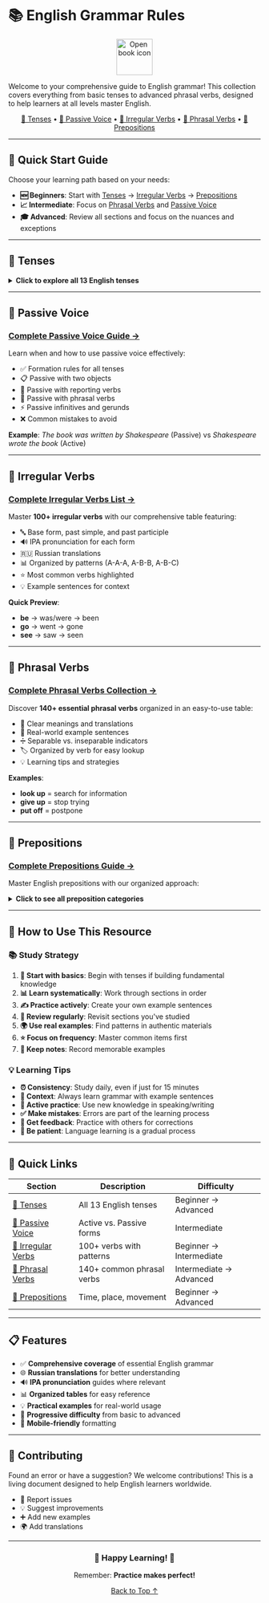 # 📚 English Grammar Rules

<div align="center">
  <img src="https://cdn.jsdelivr.net/gh/twitter/twemoji@14.0.2/assets/72x72/1f4d6.png" alt="Open book icon" width="72">
</div>

Welcome to your comprehensive guide to English grammar! This collection covers everything from basic tenses to advanced phrasal verbs, designed to help learners at all levels master English.

<div align="center">

[📖 Tenses](#-tenses) • [🔄 Passive Voice](#-passive-voice) • [📝 Irregular Verbs](#-irregular-verbs) • [💬 Phrasal Verbs](#-phrasal-verbs) • [📍 Prepositions](#-prepositions)

</div>

---

## 🎯 Quick Start Guide

Choose your learning path based on your needs:

- **🆕 Beginners**: Start with [Tenses](tenses/) → [Irregular Verbs](3-irregular-verbs.md) → [Prepositions](prepositions/)
- **📈 Intermediate**: Focus on [Phrasal Verbs](4-phrasal-verbs.md) and [Passive Voice](2-passive-voice.md)
- **🎓 Advanced**: Review all sections and focus on the nuances and exceptions

---

## 📖 Tenses

<details>
<summary><strong>Click to explore all 13 English tenses</strong></summary>

### [Complete Tenses Guide →](tenses/)

Master all English tenses with our structured approach:

#### Present Tenses
- **[Present Simple](tenses/01-present-simple.md)** - Habits, routines, and general truths
- **[Present Continuous](tenses/02-present-continuous.md)** - Actions happening now
- **[Present Perfect](tenses/03-present-perfect.md)** - Past actions with present relevance
- **[Present Perfect Continuous](tenses/04-present-perfect-continuous.md)** - Duration continuing to present

#### Past Tenses
- **[Past Simple](tenses/05-past-simple.md)** - Completed actions in the past
- **[Past Continuous](tenses/06-past-continuous.md)** - Actions in progress in the past
- **[Past Perfect](tenses/07-past-perfect.md)** - Actions before another past action
- **[Past Perfect Continuous](tenses/08-past-perfect-continuous.md)** - Duration up to a past point

#### Future Tenses
- **[Future Simple (Will)](tenses/09-future-simple-will.md)** - Predictions and spontaneous decisions
- **[Future Simple (Going to)](tenses/10-future-going-to.md)** - Plans and intentions
- **[Future Continuous](tenses/11-future-continuous.md)** - Actions in progress at a future time
- **[Future Perfect](tenses/12-future-perfect.md)** - Actions completed before a future time
- **[Future Perfect Continuous](tenses/13-future-perfect-continuous.md)** - Duration up to a future point

</details>

---

## 🔄 Passive Voice

### [Complete Passive Voice Guide →](2-passive-voice.md)

Learn when and how to use passive voice effectively:

- ✅ Formation rules for all tenses
- 📋 Passive with two objects
- 📰 Passive with reporting verbs
- 🔗 Passive with phrasal verbs
- ⚡ Passive infinitives and gerunds
- ❌ Common mistakes to avoid

**Example**: *The book was written by Shakespeare* (Passive) vs *Shakespeare wrote the book* (Active)

---

## 📝 Irregular Verbs

### [Complete Irregular Verbs List →](3-irregular-verbs.md)

Master **100+ irregular verbs** with our comprehensive table featuring:

- 🔤 Base form, past simple, and past participle
- 🔊 IPA pronunciation for each form
- 🇷🇺 Russian translations
- 📊 Organized by patterns (A-A-A, A-B-B, A-B-C)
- ⭐ Most common verbs highlighted
- 💡 Example sentences for context

**Quick Preview**:
- **be** → was/were → been
- **go** → went → gone
- **see** → saw → seen

---

## 💬 Phrasal Verbs

### [Complete Phrasal Verbs Collection →](4-phrasal-verbs.md)

Discover **140+ essential phrasal verbs** organized in an easy-to-use table:

- 📖 Clear meanings and translations
- 🎯 Real-world example sentences
- ➗ Separable vs. inseparable indicators
- 🏷️ Organized by verb for easy lookup
- 💡 Learning tips and strategies

**Examples**:
- **look up** = search for information
- **give up** = stop trying
- **put off** = postpone

---

## 📍 Prepositions

### [Complete Prepositions Guide →](prepositions/)

Master English prepositions with our organized approach:

<details>
<summary><strong>Click to see all preposition categories</strong></summary>

1. **[Prepositions of Time](prepositions/01-time.md)**
   - at, in, on, before, after, during, for, since, until

2. **[Prepositions of Place](prepositions/02-place.md)**
   - at, in, on, above, below, between, behind, next to

3. **[Prepositions of Movement](prepositions/03-movement-direction.md)**
   - to, from, up, down, into, out of, towards

4. **[Common Expressions](prepositions/04-common-expressions.md)**
   - Fixed expressions with prepositions

5. **[Adjective + Preposition](prepositions/05-adjective-combinations.md)**
   - afraid of, good at, interested in

6. **[Verb + Preposition](prepositions/06-verb-combinations.md)**
   - agree with, apply for, believe in

7. **[Common Mistakes](prepositions/07-common-mistakes.md)**
   - Typical errors and corrections

8. **[Learning Tips](prepositions/08-learning-tips.md)**
   - Effective strategies for mastery

</details>

---

## 🎯 How to Use This Resource

### 📚 Study Strategy

1. **🏁 Start with basics**: Begin with tenses if building fundamental knowledge
2. **📊 Learn systematically**: Work through sections in order
3. **✍️ Practice actively**: Create your own example sentences
4. **🔄 Review regularly**: Revisit sections you've studied
5. **🌍 Use real examples**: Find patterns in authentic materials
6. **⭐ Focus on frequency**: Master common items first
7. **📝 Keep notes**: Record memorable examples

### 💡 Learning Tips

- **⏰ Consistency**: Study daily, even if just for 15 minutes
- **🎯 Context**: Always learn grammar with example sentences
- **💪 Active practice**: Use new knowledge in speaking/writing
- **✅ Make mistakes**: Errors are part of the learning process
- **👥 Get feedback**: Practice with others for corrections
- **🧘 Be patient**: Language learning is a gradual process

---

## 🚀 Quick Links

<div align="center">

| Section | Description | Difficulty |
|---------|-------------|------------|
| [📖 Tenses](tenses/) | All 13 English tenses | Beginner → Advanced |
| [🔄 Passive Voice](2-passive-voice.md) | Active vs. Passive forms | Intermediate |
| [📝 Irregular Verbs](3-irregular-verbs.md) | 100+ verbs with patterns | Beginner → Intermediate |
| [💬 Phrasal Verbs](4-phrasal-verbs.md) | 140+ common phrasal verbs | Intermediate → Advanced |
| [📍 Prepositions](prepositions/) | Time, place, movement | Beginner → Advanced |

</div>

---

## 📋 Features

- ✅ **Comprehensive coverage** of essential English grammar
- 🌐 **Russian translations** for better understanding
- 🔊 **IPA pronunciation** guides where relevant
- 📊 **Organized tables** for easy reference
- 💡 **Practical examples** for real-world usage
- 🎯 **Progressive difficulty** from basic to advanced
- 📱 **Mobile-friendly** formatting

---

## 🤝 Contributing

Found an error or have a suggestion? We welcome contributions! This is a living document designed to help English learners worldwide.

- 🐛 Report issues
- 💡 Suggest improvements
- ➕ Add new examples
- 🌍 Add translations

---

<div align="center">

### 🌟 Happy Learning! 🌟

Remember: **Practice makes perfect!**

[Back to Top ↑](#-english-grammar-rules)

</div>